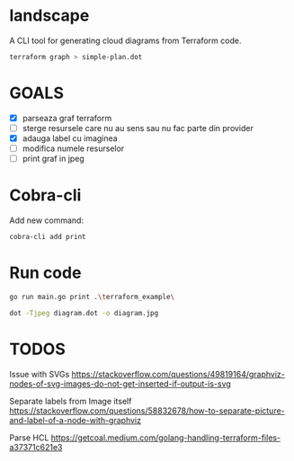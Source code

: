 # landscape

A CLI tool for generating cloud diagrams from Terraform code.

```bash
terraform graph > simple-plan.dot
```

# GOALS

- [x] parseaza graf terraform
- [ ] sterge resursele care nu au sens sau nu fac parte din provider
- [x] adauga label cu imaginea
- [ ] modifica numele resurselor
- [ ] print graf in jpeg

# Cobra-cli

Add new command:

```bash
cobra-cli add print  
```

# Run code

```bash
go run main.go print .\terraform_example\ 

dot -Tjpeg diagram.dot -o diagram.jpg
```


# TODOS

Issue with SVGs
https://stackoverflow.com/questions/49819164/graphviz-nodes-of-svg-images-do-not-get-inserted-if-output-is-svg

Separate labels from Image itself
https://stackoverflow.com/questions/58832678/how-to-separate-picture-and-label-of-a-node-with-graphviz

Parse HCL
https://getcoal.medium.com/golang-handling-terraform-files-a37371c621e3